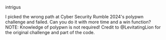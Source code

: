 intrigus

I picked the wrong path at Cyber Security Rumble 2024's polypwn challenge and failed. Can you do it with more time and a win function? NOTE: Knowledge of polypwn is not required! Credit to @LevitatingLion for the original challenge and part of the code.

